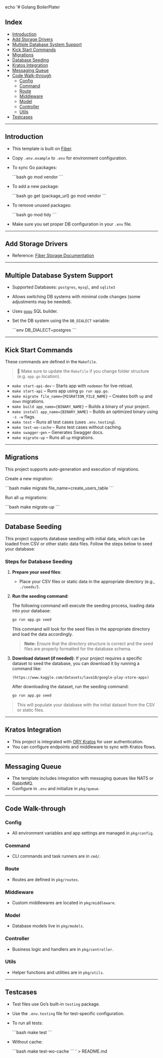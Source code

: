 echo '# Golang BoilerPlater

## Index
- [Introduction](#introduction)
- [Add Storage Drivers](#add-storage-drivers)
- [Multiple Database System Support](#multiple-database-system-support)
- [Kick Start Commands](#kick-start-commands)
- [Migrations](#migrations)
- [Database Seeding](#database-seeding)
- [Kratos Integration](#kratos-integration)
- [Messaging Queue](#messaging-queue)
- [Code Walk-through](#code-walk-through)
  - [Config](#config)
  - [Command](#command)
  - [Route](#route)
  - [Middleware](#middleware)
  - [Model](#model)
  - [Controller](#controller)
  - [Utils](#utils)
- [Testcases](#testcases)

---

## Introduction

- This template is built on [Fiber](https://github.com/gofiber/fiber).
- Copy `.env.example` to `.env` for environment configuration.
- To sync Go packages:

  \`\`\`bash
  go mod vendor
  \`\`\`

- To add a new package:

  \`\`\`bash
  go get {package_url}
  go mod vendor
  \`\`\`

- To remove unused packages:

  \`\`\`bash
  go mod tidy
  \`\`\`

- Make sure you set proper DB configuration in your `.env` file.

---

## Add Storage Drivers

- Reference: [Fiber Storage Documentation](https://docs.gofiber.io/storage/)

---

## Multiple Database System Support

- Supported Databases: `postgres`, `mysql`, and `sqlite3`
- Allows switching DB systems with minimal code changes (some adjustments may be needed).
- Uses [`goqu`](https://github.com/doug-martin/goqu) SQL builder.
- Set the DB system using the `DB_DIALECT` variable:

  \`\`\`env
  DB_DIALECT=postgres
  \`\`\`

---

## Kick Start Commands

These commands are defined in the `Makefile`.

> 🔧 Make sure to update the `Makefile` if you change folder structure (e.g. `app.go` location).

- `make start-api-dev` – Starts app with `nodemon` for live-reload.
- `make start-api` – Runs app using `go run app.go`.
- `make migrate file_name={MIGRATION_FILE_NAME}` – Creates both `up` and `down` migrations.
- `make build app_name={BINARY_NAME}` – Builds a binary of your project.
- `make install app_name={BINARY_NAME}` – Builds an optimized binary using `-s -w` flags.
- `make test` – Runs all test cases (uses `.env.testing`).
- `make test-wo-cache` – Runs test cases without caching.
- `make swagger-gen` – Generates Swagger docs.
- `make migrate-up` – Runs all `up` migrations.

---

## Migrations

This project supports auto-generation and execution of migrations.

Create a new migration:

\`\`\`bash
make migrate file_name=create_users_table
\`\`\`

Run all `up` migrations:

\`\`\`bash
make migrate-up
\`\`\`

---

## Database Seeding

This project supports database seeding with initial data, which can be loaded from CSV or other static data files. Follow the steps below to seed your database:

### Steps for Database Seeding

1. **Prepare your seed files**:
    - Place your CSV files or static data in the appropriate directory (e.g., `./seeds/`).

2. **Run the seeding command**:

    The following command will execute the seeding process, loading data into your database:

    ```bash
    go run app.go seed
    ```

    This command will look for the seed files in the appropriate directory and load the data accordingly.

    > **Note:** Ensure that the directory structure is correct and the seed files are properly formatted for the database schema.

3. **Download dataset (if needed)**:
    If your project requires a specific dataset to seed the database, you can download it by running a command like:

    ```bas[h
   (https://www.kaggle.com/datasets/lava18/google-play-store-apps)
    ```

    After downloading the dataset, run the seeding command:

    ```bash
    go run app.go seed
    ```

> This will populate your database with the initial dataset from the CSV or static files.

---

## Kratos Integration

- This project is integrated with [ORY Kratos](https://www.ory.sh/kratos/) for user authentication.
- You can configure endpoints and middleware to sync with Kratos flows.

---

## Messaging Queue

- The template includes integration with messaging queues like NATS or RabbitMQ.
- Configure in `.env` and initialize in `pkg/queue`.

---

## Code Walk-through

### Config

- All environment variables and app settings are managed in `pkg/config`.

### Command

- CLI commands and task runners are in `cmd/`.

### Route

- Routes are defined in `pkg/routes`.

### Middleware

- Custom middlewares are located in `pkg/middleware`.

### Model

- Database models live in `pkg/models`.

### Controller

- Business logic and handlers are in `pkg/controller`.

### Utils

- Helper functions and utilities are in `pkg/utils`.

---

## Testcases

- Test files use Go’s built-in `testing` package.
- Use the `.env.testing` file for test-specific configuration.
- To run all tests:

  \`\`\`bash
  make test
  \`\`\`

- Without cache:

  \`\`\`bash
  make test-wo-cache
  \`\`\`
' > README.md
